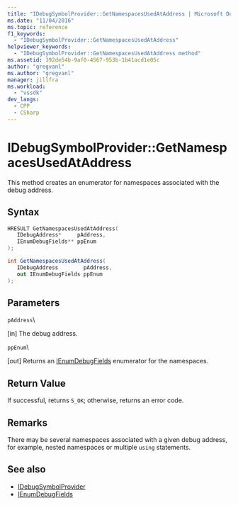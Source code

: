```yaml
---
title: "IDebugSymbolProvider::GetNamespacesUsedAtAddress | Microsoft Docs"
ms.date: "11/04/2016"
ms.topic: reference
f1_keywords:
  - "IDebugSymbolProvider::GetNamespacesUsedAtAddress"
helpviewer_keywords:
  - "IDebugSymbolProvider::GetNamespacesUsedAtAddress method"
ms.assetid: 392de54b-9af0-4567-953b-1b41acd1e05c
author: "gregvanl"
ms.author: "gregvanl"
manager: jillfra
ms.workload:
  - "vssdk"
dev_langs:
  - CPP
  - CSharp
---
```

# IDebugSymbolProvider::GetNamespacesUsedAtAddress
This method creates an enumerator for namespaces associated with the debug address.

## Syntax

```cpp
HRESULT GetNamespacesUsedAtAddress( 
   IDebugAddress*     pAddress,
   IEnumDebugFields** ppEnum
);
```

```csharp
int GetNamespacesUsedAtAddress(
   IDebugAddress        pAddress,
   out IEnumDebugFields ppEnum
);
```

## Parameters
 `pAddress`\

 [in] The debug address.

 `ppEnum`\

 [out] Returns an [IEnumDebugFields](../../../extensibility/debugger/reference/ienumdebugfields.md) enumerator for the namespaces.

## Return Value
 If successful, returns `S_OK`; otherwise, returns an error code.

## Remarks
 There may be several namespaces associated with a given debug address, for example, nested namespaces or multiple `using` statements.

## See also
- [IDebugSymbolProvider](../../../extensibility/debugger/reference/idebugsymbolprovider.md)
- [IEnumDebugFields](../../../extensibility/debugger/reference/ienumdebugfields.md)